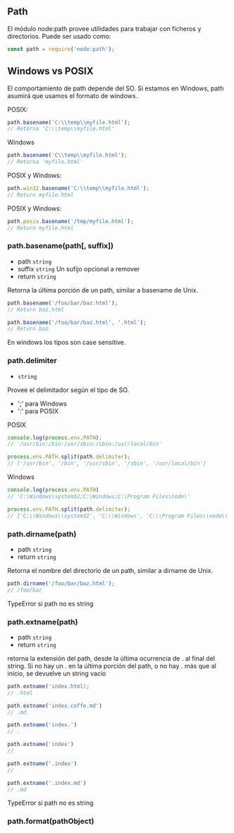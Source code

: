 ## Path

El módulo node:path provee utilidades para trabajar con ficheros y directorios. Puede ser usado como:

```javascript
const path = require('node:path');
```

## Windows vs POSIX

El comportamiento de path depende del SO. Si estamos en Windows, path asumirá que usamos el formato de windows.

POSIX:
```javascript
path.basename('C:\\temp\\myfile.html');
// Retorna 'C:\\temp\\myfile.html'
```

Windows
```javascript
path.basename('C\\temp\\myfile.html');
// Retorna 'myfile.html'
```

POSIX y Windows:

```javascript
path.win32.basename('C:\\temp\\myfile.html');
// Return myfile.html
```

POSIX y Windows:

```javascript
path.posix.basename('/tmp/myfile.html');
// Return myfile.html
```

### path.basename(path[, suffix])

- path `string`
- suffix `string` Un sufijo opcional a remover
- return `string`


Retorna la última porción de un path, similar a basename de Unix. 

```javascript
path.basename('/foo/bar/baz.html');
// Return baz.html

path.basename('/foo/bar/baz.html', '.html');
// Return baz
```

En windows los tipos son case sensitive.


### path.delimiter

- `string`


Provee el delimitador según el tipo de SO.

- ';' para Windows
- ':' para POSIX


POSIX
```javascript
console.log(process.env.PATH);
// '/usr/bin:/bin:/usr/sbin:/sbin:/usr/local/bin'

process.env.PATH.split(path.delimiter);
// ['/usr/bin', '/bin', '/usr/sbin', '/sbin', '/usr/local/bin']
```

Windows
```javascript
console.log(process.env.PATH)
// 'C:\Windows\system32;C:\Windows;C:\Program Files\node\'

process.env.PATH.split(path.delimiter);
// ['C:\\Windows\\system32', 'C:\\Windows', 'C:\\Program Files\\node\\']
```


### path.dirname(path)

- path `string`
- return `string`


Retorna el nombre del directorio de un path, similar a dirname de Unix.

```javascript
path.dirname('/foo/bar/baz.html');
// /foo/bar
```

TypeError si path no es string


### path.extname(path)

- path `string`
- return `string`


retorna la extensión del path, desde la última ocurrencia de . al final del string. Si no hay un . en la última porción del path, o no hay . más que al inicio, se devuelve un string vacío

```javascript
path.extname('index.html);
// .html

path.extname('index.coffe.md')
// .md

path.extname('index.')
// .

path.extname('index')
//

path.extname('.index')
//

path.extname('.index.md')
// .md
```

TypeError si path no es string


### path.format(pathObject)
